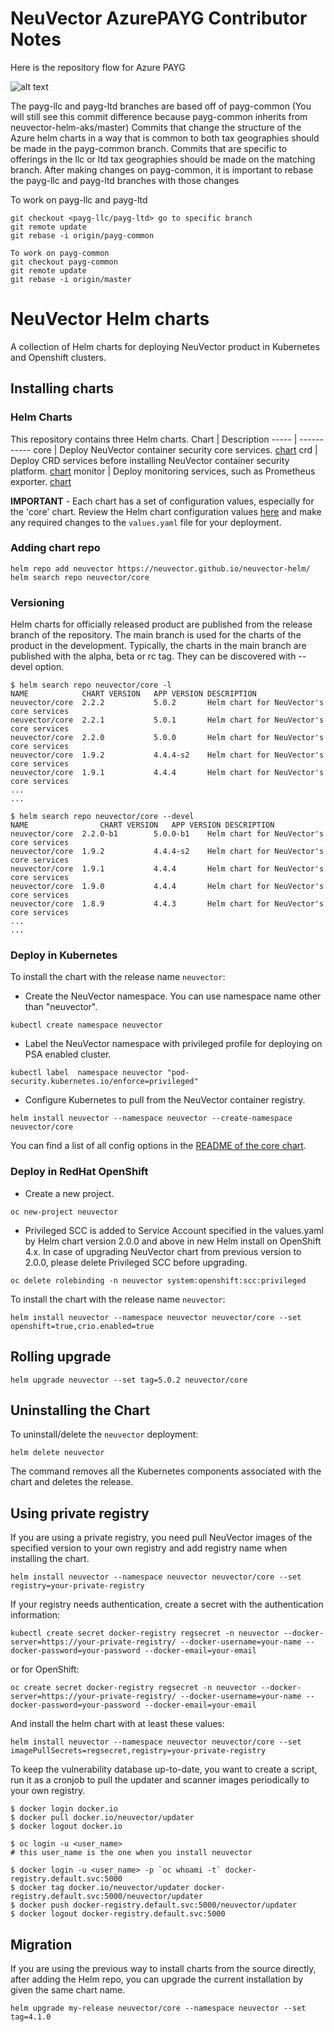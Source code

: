# NeuVector AzurePAYG Contributor Notes 
Here is the repository flow for Azure PAYG

![alt text](https://github.com/SUSE-Enceladus/neuvector-helm-aks/blob/payg-common/azurepayg_branches.png?raw=true)

The payg-llc and payg-ltd branches are based off of payg-common (You will still see this commit difference because payg-common inherits from neuvector-helm-aks/master)
Commits that change the structure of the Azure helm charts in a way that is common to both tax geographies should be made in the payg-common branch.
Commits that are specific to offerings in the llc or ltd tax geographies should be made on the matching branch.
After making changes on payg-common, it is important to rebase the payg-llc and payg-ltd branches with those changes

To work on payg-llc and payg-ltd
```
git checkout <payg-llc/payg-ltd> go to specific branch
git remote update
git rebase -i origin/payg-common

To work on payg-common
git checkout payg-common
git remote update
git rebase -i origin/master
```
# NeuVector Helm charts

A collection of Helm charts for deploying NeuVector product in Kubernetes and Openshift clusters.

## Installing charts

### Helm Charts

This repository contains three Helm charts.
Chart | Description
----- | -----------
core | Deploy NeuVector container security core services. [chart](charts/core)
crd | Deploy CRD services before installing NeuVector container security platform. [chart](charts/crd)
monitor | Deploy monitoring services, such as Prometheus exporter. [chart](charts/monitor)

**IMPORTANT** - Each chart has a set of configuration values, especially for the 'core' chart. Review the Helm chart configuration values [here](charts/core) and make any required changes to the `values.yaml` file for your deployment.

### Adding chart repo

```console
helm repo add neuvector https://neuvector.github.io/neuvector-helm/
helm search repo neuvector/core
```

### Versioning

Helm charts for officially released product are published from the release branch of the repository. The main branch is used for the charts of the product in the development. Typically, the charts in the main branch are published with the alpha, beta or rc tag. They can be discovered with --devel option.

```console
$ helm search repo neuvector/core -l
NAME          	CHART VERSION	APP VERSION	DESCRIPTION
neuvector/core	2.2.2       	5.0.2      	Helm chart for NeuVector's core services
neuvector/core	2.2.1        	5.0.1      	Helm chart for NeuVector's core services
neuvector/core	2.2.0        	5.0.0      	Helm chart for NeuVector's core services
neuvector/core	1.9.2        	4.4.4-s2   	Helm chart for NeuVector's core services
neuvector/core	1.9.1        	4.4.4      	Helm chart for NeuVector's core services
...
...

$ helm search repo neuvector/core --devel
NAME            	CHART VERSION	APP VERSION	DESCRIPTION
neuvector/core	2.2.0-b1     	5.0.0-b1   	Helm chart for NeuVector's core services
neuvector/core	1.9.2        	4.4.4-s2   	Helm chart for NeuVector's core services
neuvector/core	1.9.1        	4.4.4      	Helm chart for NeuVector's core services
neuvector/core	1.9.0        	4.4.4      	Helm chart for NeuVector's core services
neuvector/core	1.8.9        	4.4.3      	Helm chart for NeuVector's core services
...
...
```

### Deploy in Kubernetes

To install the chart with the release name `neuvector`:

- Create the NeuVector namespace. You can use namespace name other than "neuvector".
```console
kubectl create namespace neuvector
```

- Label the NeuVector namespace with privileged profile for deploying on PSA enabled cluster.
```console
kubectl label  namespace neuvector "pod-security.kubernetes.io/enforce=privileged"
```

- Configure Kubernetes to pull from the NeuVector container registry.
```console
helm install neuvector --namespace neuvector --create-namespace neuvector/core
```

You can find a list of all config options in the [README of the core chart](charts/core).

### Deploy in RedHat OpenShift

- Create a new project.
```console
oc new-project neuvector
```

- Privileged SCC is added to Service Account specified in the values.yaml by Helm chart version 2.0.0 and above in new Helm install on OpenShift 4.x. In case of upgrading NeuVector chart from previous version to 2.0.0, please delete Privileged SCC before upgrading.

```console
oc delete rolebinding -n neuvector system:openshift:scc:privileged
```

To install the chart with the release name `neuvector`:

```console
helm install neuvector --namespace neuvector neuvector/core --set openshift=true,crio.enabled=true
```

## Rolling upgrade

```console
helm upgrade neuvector --set tag=5.0.2 neuvector/core
```

## Uninstalling the Chart

To uninstall/delete the `neuvector` deployment:

```console
helm delete neuvector
```

The command removes all the Kubernetes components associated with the chart and deletes the release.

## Using private registry

If you are using a private registry, you need pull NeuVector images of the specified version to your own registry and add registry name when installing the chart.

```console
helm install neuvector --namespace neuvector neuvector/core --set registry=your-private-registry
```

If your registry needs authentication, create a secret with the authentication information:

```console
kubectl create secret docker-registry regsecret -n neuvector --docker-server=https://your-private-registry/ --docker-username=your-name --docker-password=your-password --docker-email=your-email
```

or for OpenShift:

```console
oc create secret docker-registry regsecret -n neuvector --docker-server=https://your-private-registry/ --docker-username=your-name --docker-password=your-password --docker-email=your-email
```

And install the helm chart with at least these values:

```console
helm install neuvector --namespace neuvector neuvector/core --set imagePullSecrets=regsecret,registry=your-private-registry
```

To keep the vulnerability database up-to-date, you want to create a script, run it as a cronjob to pull the updater and scanner images periodically to your own registry.

```console
$ docker login docker.io
$ docker pull docker.io/neuvector/updater
$ docker logout docker.io

$ oc login -u <user_name>
# this user_name is the one when you install neuvector

$ docker login -u <user_name> -p `oc whoami -t` docker-registry.default.svc:5000
$ docker tag docker.io/neuvector/updater docker-registry.default.svc:5000/neuvector/updater
$ docker push docker-registry.default.svc:5000/neuvector/updater
$ docker logout docker-registry.default.svc:5000
```

## Migration

If you are using the previous way to install charts from the source directly, after adding the Helm repo, you can upgrade the current installation by given the same chart name. 

```console
helm upgrade my-release neuvector/core --namespace neuvector --set tag=4.1.0
```
